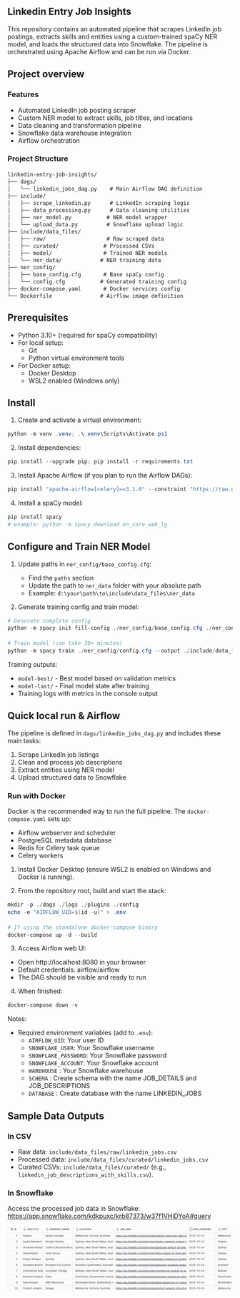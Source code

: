 ## Linkedin Entry Job Insights

This repository contains an automated pipeline that scrapes LinkedIn job postings, extracts skills and entities using a custom-trained spaCy NER model, and loads the structured data into Snowflake. The pipeline is orchestrated using Apache Airflow and can be run via Docker.

## Project overview

### Features
- Automated LinkedIn job posting scraper
- Custom NER model to extract skills, job titles, and locations
- Data cleaning and transformation pipeline
- Snowflake data warehouse integration
- Airflow orchestration

### Project Structure
```
linkedin-entry-job-insights/
├── dags/
│   └── linkedin_jobs_dag.py    # Main Airflow DAG definition
├── include/
│   ├── scrape_linkedin.py      # LinkedIn scraping logic
│   ├── data_processing.py      # Data cleaning utilities
│   ├── ner_model.py           # NER model wrapper
│   └── upload_data.py         # Snowflake upload logic
├── include/data_files/
│   ├── raw/                   # Raw scraped data
│   ├── curated/              # Processed CSVs
│   ├── model/                # Trained NER models
│   └── ner_data/            # NER training data
├── ner_config/
│   ├── base_config.cfg       # Base spaCy config
│   └── config.cfg           # Generated training config
├── docker-compose.yaml       # Docker services config
└── Dockerfile               # Airflow image definition
```

## Prerequisites

- Python 3.10+ (required for spaCy compatibility)
- For local setup:
  - Git
  - Python virtual environment tools
- For Docker setup:
  - Docker Desktop
  - WSL2 enabled (Windows only)

## Install

1. Create and activate a virtual environment:

```powershell
python -m venv .venv; .\.venv\Scripts\Activate.ps1
```

2. Install dependencies:

```powershell
pip install --upgrade pip; pip install -r requirements.txt
```

3. Install Apache Airflow (if you plan to run the Airflow DAGs):

```powershell
pip install "apache-airflow[celery]==3.1.0" --constraint "https://raw.githubusercontent.com/apache/airflow/constraints-3.1.0/constraints-3.10.txt"
```

4. Install a spaCy model:

```powershell
pip install spacy
# example: python -m spacy download en_core_web_lg
```

## Configure and Train NER Model

1. Update paths in `ner_config/base_config.cfg`:
   - Find the `paths` section
   - Update the path to `ner_data` folder with your absolute path
   - Example: `d:\your\path\to\include\data_files\ner_data`

2. Generate training config and train model:

```powershell
# Generate complete config
python -m spacy init fill-config ./ner_config/base_config.cfg ./ner_config/config.cfg

# Train model (can take 30+ minutes)
python -m spacy train ./ner_config/config.cfg --output ./include/data_files/model/
```

Training outputs:
- `model-best/` - Best model based on validation metrics
- `model-last/` - Final model state after training
- Training logs with metrics in the console output

## Quick local run & Airflow

The pipeline is defined in `dags/linkedin_jobs_dag.py` and includes these main tasks:
1. Scrape LinkedIn job listings
2. Clean and process job descriptions
3. Extract entities using NER model
4. Upload structured data to Snowflake

### Run with Docker

Docker is the recommended way to run the full pipeline. The `docker-compose.yaml` sets up:
- Airflow webserver and scheduler
- PostgreSQL metadata database
- Redis for Celery task queue
- Celery workers

1. Install Docker Desktop (ensure WSL2 is enabled on Windows and Docker is running).

2. From the repository root, build and start the stack:

```powershell
mkdir -p ./dags ./logs ./plugins ./config
echo -e "AIRFLOW_UID=$(id -u)" > .env

# If using the standalone docker-compose binary
docker-compose up -d --build
```

3. Access Airflow web UI:
- Open http://localhost:8080 in your browser
- Default credentials: airflow/airflow
- The DAG should be visible and ready to run

4. When finished:
```powershell
docker-compose down -v
```

Notes:
- Required environment variables (add to `.env`):
  - `AIRFLOW_UID`: Your user ID
  - `SNOWFLAKE_USER`: Your Snowflake username
  - `SNOWFLAKE_PASSWORD`: Your Snowflake password
  - `SNOWFLAKE_ACCOUNT`: Your Snowflake account
  -  `WAREHOUSE` : Your Snowflake warehouse
  -  `SCHEMA` : Create schema with the name JOB_DETAILS and JOB_DESCRIPTIONS
  -  `DATABASE` : Create database with the name LINKEDIN_JOBS


## Sample Data Outputs

### In CSV
- Raw data: `include/data_files/raw/linkedin_jobs.csv`
- Processed data: `include/data_files/curated/linkedin_jobs.csv`
- Curated CSVs: `include/data_files/curated/` (e.g., `linkedin_job_descriptions_with_skills.csv`).

### In Snowflake
Access the processed job data in Snowflake:
https://app.snowflake.com/kdkpuxc/krb87373/w37f1VHiDYoA#query

![Snowflake Query](docs/images/sample_output_snowflake.png)